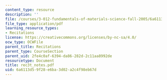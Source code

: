 ```yaml
---
content_type: resource
description: ''
file: /courses/3-012-fundamentals-of-materials-science-fall-2005/6a6113d59f28e6ba3d02a2c4f98eb67d_rec3t_notes.pdf
file_type: application/pdf
learning_resource_types:
- Recitations
license: https://creativecommons.org/licenses/by-nc-sa/4.0/
ocw_type: OCWFile
parent_title: Recitations
parent_type: CourseSection
parent_uid: 2fe4c0af-6394-da86-282d-2c11aa8992de
resourcetype: Document
title: rec3t_notes.pdf
uid: 6a6113d5-9f28-e6ba-3d02-a2c4f98eb67d
---
```

